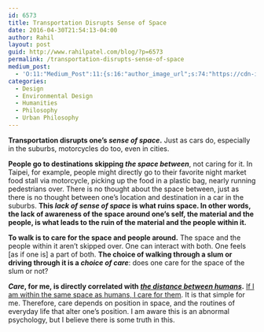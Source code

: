 ```yaml
---
id: 6573
title: Transportation Disrupts Sense of Space
date: 2016-04-30T21:54:13-04:00
author: Rahil
layout: post
guid: http://www.rahilpatel.com/blog/?p=6573
permalink: /transportation-disrupts-sense-of-space
medium_post:
  - 'O:11:"Medium_Post":11:{s:16:"author_image_url";s:74:"https://cdn-images-1.medium.com/fit/c/200/200/1*dmbNkD5D-u45r44go_cf0g.png";s:10:"author_url";s:28:"https://medium.com/@rahil627";s:11:"byline_name";N;s:12:"byline_email";N;s:10:"cross_link";s:2:"no";s:2:"id";s:11:"6c07d750bd1";s:21:"follower_notification";s:3:"yes";s:7:"license";s:19:"all-rights-reserved";s:14:"publication_id";s:2:"-1";s:6:"status";s:6:"public";s:3:"url";s:79:"https://medium.com/@rahil627/transportation-disrupts-sense-of-space-6c07d750bd1";}'
categories:
  - Design
  - Environmental Design
  - Humanities
  - Philosophy
  - Urban Philosophy
---
```

**Transportation disrupts one’s _sense of space_.** Just as cars do, especially in the suburbs, motorcycles do too, even in cities.

**People go to destinations skipping _the space between_**, not caring for it. In Taipei, for example, people might directly go to their favorite night market food stall via motorcycle, picking up the food in a plastic bag, nearly running pedestrians over. There is no thought about the space between, just as there is no thought between one’s location and destination in a car in the suburbs. **This _lack of sense of space_ is what ruins space. In other words, the lack of awareness of the space around one’s self, the material and the people, is what leads to the ruin of the material and the people within it.**

**To walk is to care for the space and people around.** The space and the people within it aren’t skipped over. One can interact with both. One feels [as if one is] a part of both. **The choice of walking through a slum or driving through it is a _choice of care_**: does one care for the space of the slum or not?

**_Care_, for me, is directly correlated with [_the distance between humans_](http://www.rahilpatel.com/blog/the-distance-between-humans).** [If I am within the same space as humans, I care for them](http://www.rahilpatel.com/blog/will-to-take-care-of-locality). It is that simple for me. Therefore, care depends on position in space, and the routines of everyday life that alter one’s position. I am aware this is an abnormal psychology, but I believe there is some truth in this.